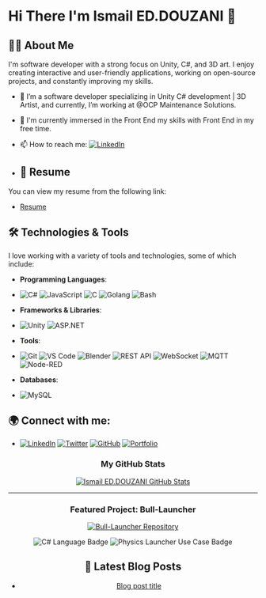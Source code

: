 # Hi There I'm Ismail ED.DOUZANI 👋

## 👨‍💻 About Me
I'm software developer with a strong focus on Unity, C#, and 3D art. I enjoy creating interactive and user-friendly applications, working on open-source projects, and constantly improving my skills.

- 🔭 I’m a software developer specializing in Unity C# development | 3D Artist, and currently, I’m working at @OCP Maintenance Solutions.
- 🌱 I'm currently immersed in the Front End my skills with Front End in my free time.
- 📫 How to reach me:  [![LinkedIn](https://img.shields.io/badge/LinkedIn-0077B5?style=flat&logo=linkedin&logoColor=white)](https://www.linkedin.com/in/ismail-ed-douzani-b46073152/)

- ## 📄 Resume

You can view my resume from the following link:

- [Resume](https://github.com/ismaildouzani/my-resume/blob/main/Ismail%20Ed.DouzaniResume.pdf)


## 🛠️ Technologies & Tools

I love working with a variety of tools and technologies, some of which include:

- **Programming Languages**:
- 
    ![C#](https://img.shields.io/badge/C%23-239120?style=flat&logo=csharp&logoColor=white) ![JavaScript](https://img.shields.io/badge/JavaScript-ffb13b?style=flat&logo=javascript&logoColor=white) ![C](https://img.shields.io/badge/C-00599C?style=flat&logo=c&logoColor=white) ![Golang](https://img.shields.io/badge/Go-00ADD8?style=flat&logo=go&logoColor=white) ![Bash](https://img.shields.io/badge/Bash-4EAA25?style=flat&logo=gnu-bash&logoColor=white)

- **Frameworks & Libraries**:
- 
    ![Unity](https://img.shields.io/badge/Unity-100000?style=flat&logo=unity&logoColor=white) ![ASP.NET](https://img.shields.io/badge/ASP.NET-Core-512BD4?style=flat&logo=aspdotnet&logoColor=white)

- **Tools**:
- 
    ![Git](https://img.shields.io/badge/Git-F05032?style=flat&logo=git&logoColor=white) ![VS Code](https://img.shields.io/badge/VS_Code-007ACC?style=flat&logo=visualstudiocode&logoColor=white) ![Blender](https://img.shields.io/badge/Blender-FF9800?style=flat&logo=blender&logoColor=white) ![REST API](https://img.shields.io/badge/REST_API-25B2A9?style=flat&logo=api&logoColor=white) ![WebSocket](https://img.shields.io/badge/WebSocket-1D1D1B?style=flat&logo=websocket&logoColor=white) ![MQTT](https://img.shields.io/badge/MQTT-FF6F00?style=flat&logo=mqtt&logoColor=white) ![Node-RED](https://img.shields.io/badge/Node--RED-8CC84B?style=flat&logo=node-red&logoColor=white)



- **Databases**:
- 
    ![MySQL](https://img.shields.io/badge/MySQL-4479A1?style=flat&logo=mysql&logoColor=white)

## 🌍 Connect with me:

- [![LinkedIn](https://img.shields.io/badge/LinkedIn-0077B5?style=flat&logo=linkedin&logoColor=white)](https://www.linkedin.com/in/ismail-ed-douzani-b46073152/) [![Twitter](https://img.shields.io/badge/Twitter-1DA1F2?style=flat&logo=twitter&logoColor=white)](https://x.com/IDouzani76875) [![GitHub](https://img.shields.io/badge/GitHub-181717?style=flat&logo=github&logoColor=white)](https://github.com/ismaildouzani) [![Portfolio](https://img.shields.io/badge/Portfolio-000000?style=flat&logo=ghost&logoColor=white)](your-portfolio-url)

<div align="center">

<div align="center">

### My GitHub Stats  
<a href="https://github.com/ismaildouzani">
  <img align="center" src="https://github-readme-stats.vercel.app/api?username=ismaildouzani&show_icons=true&theme=tokyonight&line_height=30" alt="Ismail ED.DOUZANI GitHub Stats" />
</a>

---

### Featured Project: Bull-Launcher  
<a href="https://github.com/ismaildouzani/Bull-Launcher">
  <img align="center" src="https://github-readme-stats.vercel.app/api/pin/?username=ismaildouzani&repo=Bull-Launcher&theme=tokyonight" alt="Bull-Launcher Repository" />
</a>

<p align="center">
  <img src="https://img.shields.io/badge/Language-C%23-blue?style=for-the-badge&logo=c-sharp" alt="C# Language Badge" />
  <img src="https://img.shields.io/badge/Use%20Case-Physics%20Launcher-orange?style=for-the-badge" alt="Physics Launcher Use Case Badge" />
</p>

</div>




## 📝 Latest Blog Posts

<!-- BLOG-POST-LIST:START -->
- [Blog post title](your-blog-link)
<!-- BLOG-POST-LIST:END -->
